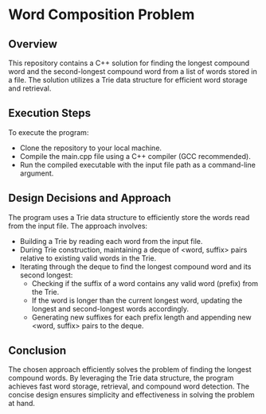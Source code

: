 # Word Composition Problem

## Overview
This repository contains a C++ solution for finding the longest compound word and the second-longest compound word from a list of words stored in a file. The solution utilizes a Trie data structure for efficient word storage and retrieval.
## Execution Steps
To execute the program:

- Clone the repository to your local machine.
- Compile the main.cpp file using a C++ compiler (GCC recommended).
- Run the compiled executable with the input file path as a command-line argument.
## Design Decisions and Approach
The program uses a Trie data structure to efficiently store the words read from the input file. The approach involves:

- Building a Trie by reading each word from the input file.
- During Trie construction, maintaining a deque of <word, suffix> pairs relative to existing valid words in the Trie.
- Iterating through the deque to find the longest compound word and its second longest:
  - Checking if the suffix of a word contains any valid word (prefix) from the Trie.
  - If the word is longer than the current longest word, updating the longest and second-longest words accordingly.
  - Generating new suffixes for each prefix length and appending new <word, suffix> pairs to the deque.
## Conclusion
The chosen approach efficiently solves the problem of finding the longest compound words. By leveraging the Trie data structure, the program achieves fast word storage, retrieval, and compound word detection. The concise design ensures simplicity and effectiveness in solving the problem at hand.